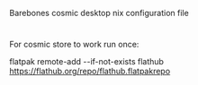 Barebones cosmic desktop nix configuration file
#

For cosmic store to work run once:


flatpak remote-add --if-not-exists flathub https://flathub.org/repo/flathub.flatpakrepo

